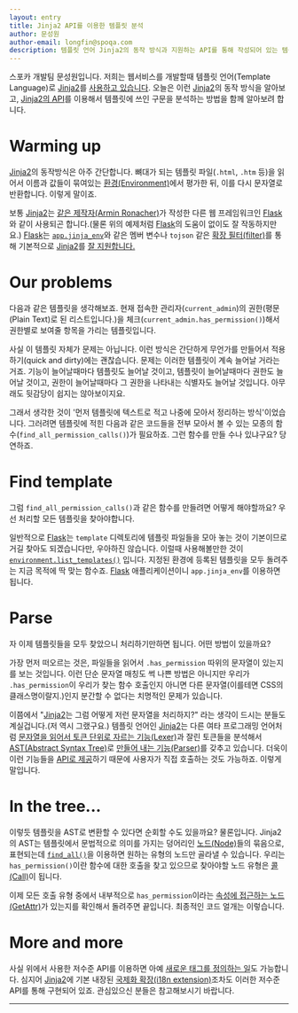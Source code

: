 ```yaml
---
layout: entry
title: Jinja2 API를 이용한 템플릿 분석
author: 문성원
author-email: longfin@spoqa.com
description: 템플릿 언어 Jinja2의 동작 방식과 지원하는 API를 통해 작성되어 있는 템플릿들의 구문을 분석하는 방법을 알아봅니다.
---
```


스포카 개발팀 문성원입니다. 저희는 웹서비스를 개발할때 템플릿 언어(Template Language)로 [Jinja2]를 [사용하고 있습니다](). 오늘은 이런 [Jinja2]의 동작 방식을 알아보고, [Jinja2의 API](http://jinja.pocoo.org/docs/api/)를 이용해서 템플릿에 쓰인 구문을 분석하는 방법을 함께 알아보려 합니다.

# Warming up

[Jinja2]의 동작방식은 아주 간단합니다. 뼈대가 되는 템플릿 파일(<code>.html</code>, <code>.htm</code> 등)을 읽어서 이름과 값들이 묶여있는 [환경(Environment)](http://jinja.pocoo.org/docs/api/?highlight=environment#jinja2.Environment)에서 평가한 뒤, 이를 다시 문자열로 반환합니다. 이렇게 말이죠.

<script src="https://gist.github.com/3000690.js?file=template.py"></script>

<script src="https://gist.github.com/3000690.js?file=template.html"></script>

 보통 [Jinja2]는 [같은 제작자(Armin Ronacher)](http://lucumr.pocoo.org/about/)가 작성한 다른 웹 프레임워크인 [Flask]와 같이 사용되곤 합니다.(물론 위의 예제처럼 [Flask]의 도움이 없이도 잘 작동하지만요.) [Flask]는 [<code>app.jinja_env</code>](http://flask.pocoo.org/docs/api/#flask.Flask.jinja_env)와 같은 멤버 변수나 <code>tojson</code> 같은 [확장 필터(filter)](http://flask.pocoo.org/docs/templating/#standard-filters)를 통해 기본적으로 [Jinja2]를 [잘 지원합니다.](http://flask.pocoo.org/docs/templating/) 

<script src="https://gist.github.com/3000690.js?file=flask_template.py"></script>

# Our problems

 다음과 같은 템플릿을 생각해보죠. 현재 접속한 관리자(<code>current_admin</code>)의 권한(평문(Plain Text)로 된 리스트입니다.)을 체크(<code>current\_admin.has\_permission()</code>)해서 권한별로 보여줄 항목을 가리는 템플릿입니다.

<script src="https://gist.github.com/3000690.js?file=some.html"></script>

 사실 이 템플릿 자체가 문제는 아닙니다. 이런 방식은 간단하게 무언가를 만들어서 적용하기(quick and dirty)에는 괜찮습니다. 문제는 이러한 템플릿이 계속 늘어날 거라는 거죠. 기능이 늘어날때마다 템플릿도 늘어날 것이고, 템플릿이 늘어날때마다 권한도 늘어날 것이고, 권한이 늘어날때마다 그 권한을 나타내는 식별자도 늘어날 것입니다. 아무래도 뒷감당이 쉽지는 않아보이지요. 

 그래서 생각한 것이 '먼저 템플릿에 텍스트로 적고 나중에 모아서 정리하는 방식'이었습니다. 그러려면 템플릿에 적힌 다음과 같은 코드들을 전부 모아서 볼 수 있는 모종의 함수(<code>find\_all\_permission_calls()</code>)가 필요하죠. 그런 함수를 만들 수나 있냐구요? 당연하죠.

# Find template

 그럼 <code>find\_all\_permission_calls()</code>과 같은 함수를 만들려면 어떻게 해야할까요? 우선 처리할 모든 템플릿을 찾아야합니다. 

 일반적으로 [Flask]는 <code>template</code> 디렉토리에 템플릿 파일들을 모아 놓는 것이 기본이므로 거길 찾아도 되겠습니다만, 우아하진 않습니다. 이럴때 사용해볼만한 것이 [<code>environment.list_templates()</code>](http://jinja.pocoo.org/docs/api/#jinja2.Environment.list_templates) 입니다. 지정된 환경에 등록된 템플릿을 모두 돌려주는 지금 목적에 딱 맞는 함수죠. [Flask] 애플리케이션이니 <code>app.jinja_env</code>를 이용하면 됩니다.
 
 <script src="https://gist.github.com/3000690.js?file=find_templates.py"></script>

# Parse

 자 이제 템플릿들을 모두 찾았으니 처리하기만하면 됩니다. 어떤 방법이 있을까요?
 
 가장 먼저 떠오르는 것은, 파일들을 읽어서 <code>.has\_permission</code> 따위의 문자열이 있는지를 보는 것입니다. 이런 단순 문자열 매칭도 썩 나쁜 방법은 아니지만 우리가 <code>.has\_permission</code>이 우리가 찾는 함수 호출인지 아니면 다른 문자열(이를테면 CSS의 클래스명이랄지.)인지 분간할 수 없다는 치명적인 문제가 있습니다. 
 
이쯤에서 "[Jinja2]는 그럼 어떻게 저런 문자열을 처리하지?" 라는 생각이 드시는 분들도 계실겁니다.(저 역시 그랬구요.) 템플릿 언어인 [Jinja2]는 다른 여타 프로그래밍 언어처럼 [문자열을 읽어서 토큰 단위로 자르는 기능(Lexer)](http://en.wikipedia.org/wiki/Lexical_analysis)과 잘린 토큰들을 분석해서 [AST(Abstract Syntax Tree)](http://jinja.pocoo.org/docs/extensions/#ast)로 [만들어 내는 기능(Parser)](http://en.wikipedia.org/wiki/Parser)를 갖추고 있습니다. 더욱이 이런 기능들을 [API로 제공](http://jinja.pocoo.org/docs/api/#low-level-api)하기 때문에 사용자가 직접 호출하는 것도 가능하죠. 이렇게 말입니다.

<script src="https://gist.github.com/3000690.js?file=parse_template.py"></script>

# In the tree...

 이렇듯 템플릿을 AST로 변환할 수 있다면 순회할 수도 있을까요? 물론입니다. Jinja2의 AST는 템플릿에서 문법적으로 의미를 가지는 덩어리인 [노드(Node)](http://jinja.pocoo.org/docs/extensions/#jinja2.nodes.Node)들의 묶음으로, 표현되는데  [<code>find_all()</code>](http://jinja.pocoo.org/docs/extensions/#jinja2.nodes.Node.find_all)을 이용하면 원하는 유형의 노드만 골라낼 수 있습니다. 우리는 <code>has_permission()</code>이란 함수에 대한 호출을 찾고 있으므로 찾아야할 노드 유형은 [콜(Call)](http://jinja.pocoo.org/docs/extensions/#jinja2.nodes.Call)이 됩니다. 

<script src="https://gist.github.com/3000690.js?file=find_call_nodes.py"></script>

 이제 모든 호출 유형 중에서 내부적으로 <code>has_permission</code>이라는 [속성에 접근하는 노드(GetAttr)](http://jinja.pocoo.org/docs/extensions/#jinja2.nodes.Getattr)가 있는지를 확인해서 돌려주면 끝입니다. 최종적인 코드 얼개는 이렇습니다.

<script src="https://gist.github.com/3000690.js?file=final.py"></script>

# More and more

사실 위에서 사용한 저수준 API를 이용하면 아예 [새로운 태그를 정의하는 일](http://jinja.pocoo.org/docs/extensions/#module-jinja2.ext)도 가능합니다. 심지어 [Jinja2]에 기본 내장된 [국제화 확장(i18n extension)](https://github.com/mitsuhiko/jinja2/blob/master/jinja2/ext.py#L153)조차도 이러한 저수준 API를 통해 구현되어 있죠. 관심있으신 분들은 참고해보시기 바랍니다.

---

[Jinja2]: http://jinja.pocoo.org/
[Flask]: http://flask.pocoo.org/
